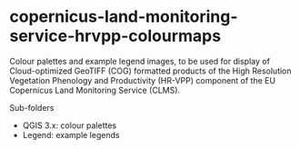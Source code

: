 # copernicus-land-monitoring-service-hrvpp-colourmaps

Colour palettes and example legend images, to be used 
for display of Cloud-optimized GeoTIFF (COG) formatted products
of the High Resolution Vegetation Phenology and Productivity (HR-VPP) component of
the EU Copernicus Land Monitoring Service (CLMS).

Sub-folders
* QGIS 3.x: colour palettes
* Legend: example legends
